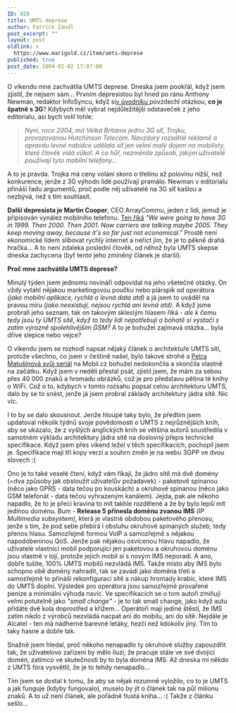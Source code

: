 ```yaml
---
ID: 828
title: UMTS deprese
author: Patrick Zandl
post_excerpt: ""
layout: post
oldlink: >
  https://www.marigold.cz/item/umts-deprese
published: true
post_date: 2004-02-02 17:07:00
---
```

<p>
O víkendu mne zachvátila UMTS deprese. Dneska jsem pookřál, když jsem zjistil, že nejsem sám... Prvním depresistou byl hned po ránu Anthony Newman, redaktor InfoSyncu, když si<A href="http://www.infosyncworld.com/news/n/4549.html" target=_blank>v úvodníku </A>povzdechl otázkou, <STRONG>co je špatně s 3G</STRONG>? Kdybych měl vybrat nejdůležitější odstaveček z jeho editorialu, asi bych volil tohle: </p>

<BLOCKQUOTE dir=ltr style="MARGIN-RIGHT: 0px">
<p>
<EM>Nyní,&#160;roce 2004, má Velká Británie jednu 3G síť, Trojku, provozovanou Hutchinson Telecom. Navzdory rozsáhlé reklamě a opravdu levné nabídce udělala síť jen velmi malý dojem na mobilisty, které člověk vídá vůkol. A co hůř, nezměnila způsob, jakým uživatelé používají tyto mobilní telefony... </EM></p>
</BLOCKQUOTE>
<p>
A to je pravda. Trojka má ceny volání skoro o třetinu až polovinu nižší, než konkurence, jenže z 3G výhodn lidé používají pramálo. Newman v editorialu přináší řadu argumentů, proč podle něj uživatelé na 3G síť kašlou a nezbývá, než s tím souhlasit. </p>

<p>
<STRONG>Další depresista je Martin Cooper</STRONG>, CEO ArrayCommu, jeden z lidí, jemuž je připisován vynález mobilního telefonu. <A href="http://zdnet.com.com/2100-1103_2-5091438.html" target=_blank>Ten říká</A> <EM>"We were going to have 3G in 1999. Then 2000. Then 2001. Now carriers are talking maybe 2005. They keep moving away, because it's so far just not economical."</EM> Prostě není ekonomické lidem slibovat rychlý internet a neříct jim, že je to pěkně drahá hračka... A to není zdaleka poslední člověk, od něhož byla UMTS skepse dneska zachycena (byť tento jeho zmíněný článek je starší).</p>

<p>
<STRONG>Proč mne zachvátila UMTS deprese?</STRONG> </p>

<p>
Minulý týden jsem jednomu novináři odpovídal na jeho všetečné otázky. On vždy vytáhl nějakou marketingovou poučku nebo píárspík od operátora <EM>(jako mobilní aplikace, rychlá a levná data atd)</EM> a já jsem to uváděl na pravou míru <EM>(jako neexistují, nejsou rychlá ani levná atd)</EM>. A když jsme probrali jeho seznam, tak on takovým skleslým hlasem říká - <EM>ale k čemu tedy jsou ty UMTS sítě, když to tedy lidi nepotřebují a bohatě si vystačí s zatím výrazně spolehlivějším GSM?</EM> A to je bohužel zajímavá otázka... byla dříve slepice nebo vejce?</p>

<p>
O víkendu jsem se rozhodl napsat nějaký článek o architektuře UMTS sítí, protože všechno, co jsem v češtině našel, bylo takové strohé a <A href="http://mobil.idnes.cz/autori.html?autori_j=Petra%20Matušínová&amp;autori=247" target=_blank>Petra Matušínová svůj seriál</A> na Mobil.cz bohužel nedokončila a skončila vlastně na začátku. Když jsem v neděli přestal psát, zjistil jsem, že mám za sebou přes 40 000 znaků a hromadu obrázků, což je pro představu pětina té knihy o WiFi. Což o to, kdybych v tomto rozsahu popsal celou architekturu UMTS, dalo by se to snést, jenže já jsem probral základy architektury jádra sítě. Nic víc. </p>

<p>
I to by se dalo skousnout. Jenže hloupé taky bylo, že předtím jsem updatoval několik týdnů svoje povědomosti o UMTS z nejrůznějších knih, aby se ukázalo, že z vyšlých anglických knih se většina autorů soustředila v samotném výkladu architektury jádra sítě na doslovný přepis technické specifikace. Když jsem přes víkend ležel v těch specifikacích, pochopil jsem je. Specifikace mají tři kopy verzí a souhrn změn je na webu 3GPP&#160;ve dvou slovech :(</p>

<p>
Ono je to také veselé čtení, když vám říkají, že jádro sítě má dvě domény (=dva způsoby jak obsloužit uživatelův požadavek)&#160;- paketově spínanou (něco jako GPRS - data tečou po kouskách) a okruhově spínanou (něco jako GSM telefonát&#160;- data tečou vyhrazeným kanálem). Jejda, pak ale někoho napadlo, že to je přeci kravina to mít takhle rozdělené a že by bylo lepší mít jedinou doménu. Bum - <STRONG>Release 5 přinesla doménu zvanou IMS</STRONG> <EM>(IP Multimedia subsystem)</EM>, která je vlastně obdobou paketového přenosu, jenže s tím, že pod sebe přebírá i obsluhu okruhově spínaných služeb, tedy přenos hlasu. Samozřejmě formou VoIP a samozřejmě s nějakou napodobeninou QoS. Jenže pak nějakou osvícenou hlavu napadlo, že uživatelé vlastnící mobil podporující jen paketovou a okruhovou doménu jsou vlastně v loji, protože jejich mobil si s novým IMS neporadí. A ano, dobře tušíte, 100% UMTS mobilů nezvládá IMS. Takže místo aby IMS bylo schopno obě domény nahradit, tak se zavádí jako doména třetí a samozřejmě to přináší rekonfiguraci sítě a nákup hromady krabic, které IMS do UMTS doplní. Výsledek pro operátora jsou samozřejmě provařené peníze a minimální výhoda navíc. Ve specifikacích se o tom autoři zmiňují velmi potutelně jako <EM>"small change"</EM> - je to tak small change, jako když autu přidáte dvě kola doprostřed a křížem... Operátoři mají jediné štěstí, že IMS zatím nikdo z výrobců nezvládá nacpat ani do mobilu, ani do sítě. Nejdále je Alcatel - ten má nádherné barevné letáky, hezčí než kdokoliv jiný. Tím to taky hasne a dobře tak. </p>

<p>
Snažně jsem hledal, proč někoho nenapadlo ty okruhové služby zapouzdřit tak, že uživatelovo zařízení by mělo iluzi, že pracuje stále ve své dvojici domén, zatímco ve skutečnosti by to byla doména IMS. Až dneska mi někdo z UMTS fóra vysvětlil, že je to tehdy nenapadlo... </p>

<p>
Tím jsem se dostal k tomu, že aby se nějak rozumně vyložilo, co to je UMTS a jak funguje (kdyby fungovalo), muselo by jít o článek tak na půl milionu znaků. A to už není článek, ale pořádně tlustá kniha... :(&#160;Takže z článku sešlo...</p>
